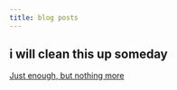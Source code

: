 ```yaml
---
title: blog posts
---
```

<h2>i will clean this up someday</h2>

<a href="b_justenough">Just enough, but nothing more</a><br>
